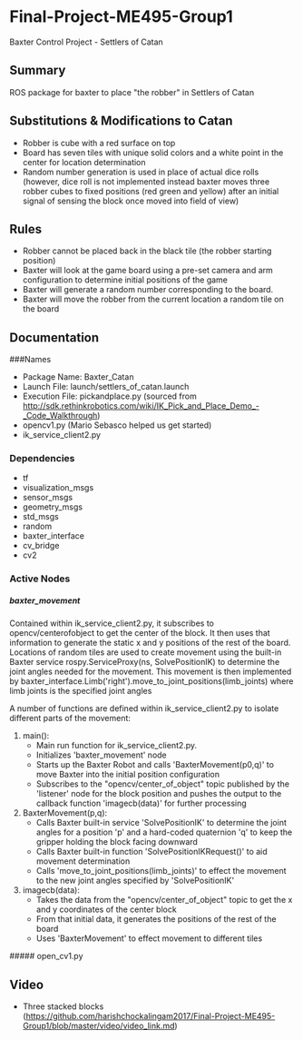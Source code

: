 # Final-Project-ME495-Group1
Baxter Control Project - Settlers of Catan

## Summary
ROS package for baxter to place "the robber" in Settlers of Catan

## Substitutions & Modifications to Catan
 - Robber is cube with a red surface on top
 - Board has seven tiles with unique solid colors and a white point in the center for location determination
 - Random number generation is used in place of actual dice rolls (however, dice roll is not implemented instead baxter moves three robber cubes to fixed positions (red green and yellow) after an initial signal of sensing the block once moved into field of view)

## Rules
 - Robber cannot be placed back in the black tile (the robber starting position)
 - Baxter will look at the game board using a pre-set camera and arm configuration to determine initial positions of the game
 - Baxter will generate a random number corresponding to the board.
 - Baxter will move the robber from the current location a random tile on the board

## Documentation
###Names
 - Package Name: Baxter_Catan
 - Launch File: launch/settlers_of_catan.launch
 - Execution File: pickandplace.py (sourced from http://sdk.rethinkrobotics.com/wiki/IK_Pick_and_Place_Demo_-_Code_Walkthrough)
 - opencv1.py (Mario Sebasco helped us get started)
 - ik_service_client2.py
### Dependencies
 - tf
 - visualization_msgs
 - sensor_msgs
 - geometry_msgs
 - std_msgs
 - random
 - baxter_interface
 - cv_bridge
 - cv2
 
### Active Nodes
##### baxter_movement
<p>Contained within ik_service_client2.py, it subscribes to opencv/centerofobject to get the center of the block. It then uses that information to generate the static x and y positions of the rest of the board. Locations of random tiles are used to create movement using the built-in Baxter service rospy.ServiceProxy(ns, SolvePositionIK) to determine the joint angles needed for the movement. This movement is then implemented by baxter_interface.Limb('right').move_to_joint_positions(limb_joints) where limb joints is the specified joint angles</p>

<p>A number of functions are defined within ik_service_client2.py to isolate different parts of the movement:</p>

<ol>
 <li>main():
  <ul> 
   <li> Main run function for ik_service_client2.py.</li>
   <li> Initializes 'baxter_movement' node</li>
   <li> Starts up the Baxter Robot and calls 'BaxterMovement(p0,q)' to move Baxter into the initial position configuration</li>
   <li> Subscribes to the "opencv/center_of_object" topic published by the 'listener' node for the block position and pushes the output to the callback function 'imagecb(data)' for further processing</li>
  </ul>
 </li>
 <li>BaxterMovement(p,q):
  <ul> 
   <li> Calls Baxter built-in service 'SolvePositionIK' to determine the joint angles for a position 'p' and a hard-coded quaternion 'q' to keep the gripper holding the block facing downward</li> 
   <li> Calls Baxter built-in function 'SolvePositionIKRequest()' to aid movement determination</li> 
   <li> Calls 'move_to_joint_positions(limb_joints)' to effect the movement to the new joint angles specified by 'SolvePositionIK'</li> 
  </ul>
 </li>
 <li>imagecb(data):
  <ul> 
   <li> Takes the data from the "opencv/center_of_object" topic to get the x and y coordinates of the center block</li> 
   <li> From that initial data, it generates the positions of the rest of the board </li> 
   <li> Uses 'BaxterMovement' to effect movement to different tiles</li> 
  </ul>
</ol>
##### open_cv1.py
<p>
</p>

## Video
 - Three stacked blocks (https://github.com/harishchockalingam2017/Final-Project-ME495-Group1/blob/master/video/video_link.md)
